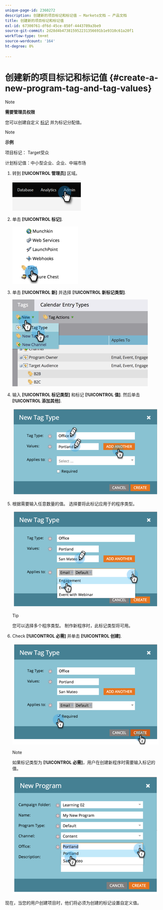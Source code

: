 ```yaml
---
unique-page-id: 2360272
description: 创建新的项目标记和标记值 — Marketo文档 — 产品文档
title: 创建新的项目标记和标记值
exl-id: 67300761-df6d-45ce-850f-4443789a3be9
source-git-commit: 2d28d4b473815952231356691b1e9310c61a20f1
workflow-type: tm+mt
source-wordcount: '164'
ht-degree: 0%

---
```


# 创建新的项目标记和标记值 {#create-a-new-program-tag-and-tag-values}

>[!NOTE]
>
>**需要管理员权限**

您可以创建自定义 [标记](/help/marketo/product-docs/core-marketo-concepts/programs/working-with-programs/understanding-tags.md) 并为标记分配值。

>[!NOTE]
>
>**示例**
>
>项目标记： Target受众
>
>计划标记值：中小型企业、企业、中端市场

1. 转到 **[!UICONTROL 管理员]** 区域。

   ![](assets/create-a-new-program-tag-and-tag-values-1.png)

1. 单击 **[!UICONTROL 标记]**.

   ![](assets/create-a-new-program-tag-and-tag-values-2.png)

1. 单击 **[!UICONTROL 新]** 并选择 **[!UICONTROL 新标记类型]**.

   ![](assets/create-a-new-program-tag-and-tag-values-3.png)

1. 输入 **[!UICONTROL 标记类型]** 和标记 **[!UICONTROL 值]**. 然后单击 **[!UICONTROL 添加其他]**.

   ![](assets/create-a-new-program-tag-and-tag-values-4.png)

1. 根据需要输入任意数量的值。 选择要将此标记应用于的程序类型。

   ![](assets/create-a-new-program-tag-and-tag-values-5.png)

   >[!TIP]
   >
   >您可以选择多个程序类型。 制作新程序时，此标记类型将可用。

1. Check **[!UICONTROL 必需]** 并单击 **[!UICONTROL 创建]**.

   ![](assets/create-a-new-program-tag-and-tag-values-6.png)

   >[!NOTE]
   >
   >如果标记类型为 **[!UICONTROL 必需]**，用户在创建新程序时需要输入标记的值。

   ![](assets/create-a-new-program-tag-and-tag-values-7.png)

现在，当您的用户创建项目时，他们将必须为创建的标记设置自定义值。
